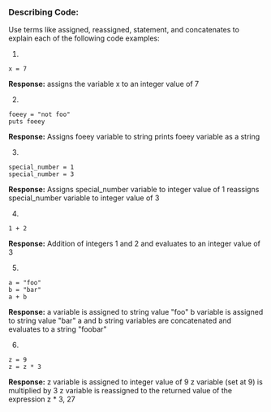### Describing Code:

Use terms like assigned, reassigned, statement, and concatenates to explain each of the following code examples:

1)

```
x = 7
```

**Response:**
assigns the variable x to an integer value of 7


2)

```
foeey = "not foo"
puts foeey
```

**Response:**
Assigns foeey variable to string
prints foeey variable as a string


3)

```
special_number = 1
special_number = 3
```

**Response:**
Assigns special_number variable to integer value of 1
reassigns special_number variable to integer value of 3

4)

```
1 + 2
```
**Response:**
Addition of integers 1 and 2 and evaluates to an integer value of 3

5)

```
a = "foo"
b = "bar"
a + b

```

**Response:**
a variable is assigned to string value "foo"
b variable is assigned to string value "bar"
a and b string variables are concatenated and evaluates to a string "foobar"

6)

```
z = 9
z = z * 3
```

**Response:**
z variable is assigned to integer value of 9
z variable (set at 9) is multiplied by 3
z variable is reassigned to the returned value of the expression z * 3, 27
